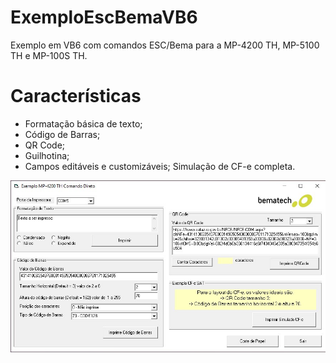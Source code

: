 # ExemploEscBemaVB6
Exemplo em VB6 com comandos ESC/Bema para a MP-4200 TH, MP-5100 TH e MP-100S TH.

# Características

* Formatação básica de texto;
* Código de Barras;
* QR Code;
* Guilhotina;
* Campos editáveis e customizáveis;
Simulação de CF-e completa.

![Exemplo VB6](https://github.com/Julio-bematech/ExemploEscBemaVB6/blob/master/exemploExcBemaVB6.jpg?raw=true)
